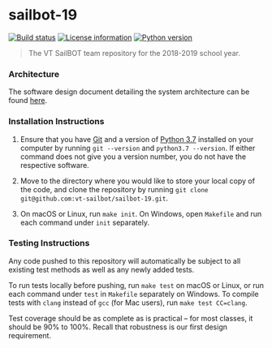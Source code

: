 # sailbot-19

[![Build status](https://travis-ci.com/vt-sailbot/sailbot-19.svg?branch=master)](https://travis-ci.com/vt-sailbot/sailbot-19)
[![License information](https://img.shields.io/badge/license-MIT-lightgrey.svg)](https://github.com/vt-sailbot/sailbot-19/blob/master/LICENSE)
[![Python version](https://img.shields.io/badge/python-3.7-blue.svg)](https://www.python.org/)

> The VT SailBOT team repository for the 2018-2019 school year.

### Architecture

The software design document detailing the system architecture can be found [here](https://docs.google.com/document/d/1JsAZn4CWerVZ45uQ7lLZehaZM9W0XL9Jg_lDHFKbvsM/edit?usp=sharing).

### Installation Instructions

1. Ensure that you have [Git](https://git-scm.com/downloads) and a version of [Python 3.7](https://www.python.org/downloads/) installed on your computer by running `git --version` and `python3.7 --version`. If either command does not give you a version number, you do not have the respective software.

2. Move to the directory where you would like to store your local copy of the code, and clone the repository by running `git clone git@github.com:vt-sailbot/sailbot-19.git`.

3. On macOS or Linux, run `make init`. On Windows, open `Makefile` and run each command under `init` separately.

### Testing Instructions

Any code pushed to this repository will automatically be subject to all existing test methods as well as any newly added tests.

To run tests locally before pushing, run `make test` on macOS or Linux, or run each command under `test` in `Makefile` separately on Windows. To compile tests with `clang` instead of `gcc` (for Mac users), run `make test CC=clang`.

Test coverage should be as complete as is practical – for most classes, it should be 90% to 100%. Recall that robustness is our first design requirement.